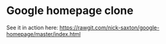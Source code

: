 # Google homepage clone
See it in action here: https://rawgit.com/nick-saxton/google-homepage/master/index.html
